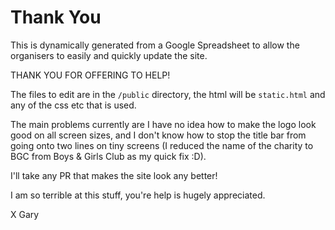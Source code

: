 # Thank You

This is dynamically generated from a Google Spreadsheet to allow the organisers to easily and quickly update the site.

THANK YOU FOR OFFERING TO HELP!

The files to edit are in the `/public` directory, the html will be `static.html` and any of the css etc that is used.

The main problems currently are I have no idea how to make the logo look good on all screen sizes, and I don't know how 
to stop the title bar from going onto two lines on tiny screens (I reduced the name of the charity to BGC from Boys & 
Girls Club as my quick fix :D).

I'll take any PR that makes the site look any better!

I am so terrible at this stuff, you're help is hugely appreciated.

X Gary